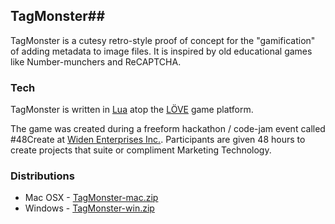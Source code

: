 ## TagMonster##

TagMonster is a cutesy retro-style proof of concept for the "gamification" of adding metadata to image files.  It is inspired by old educational games like Number-munchers and ReCAPTCHA.

### Tech ###
TagMonster is written in [Lua](http://www.lua.org/) atop the [LÖVE](https://love2d.org) game platform.

The game was created during a freeform hackathon / code-jam event called #48Create at [Widen Enterprises Inc.](http://www.widen.com).  Participants are given 48 hours to create projects that suite or compliment Marketing Technology.

### Distributions ###
* Mac OSX - [TagMonster-mac.zip](https://github.com/nmall/TagMonster/raw/a532f0f09ca1b3dead818318e668e1578d4389d6/dist/macOSX/archive/TagMonster-mac.zip)
* Windows - [TagMonster-win.zip](https://github.com/nmall/TagMonster/raw/a532f0f09ca1b3dead818318e668e1578d4389d6/dist/win/archive/TagMonster-win.zip)
